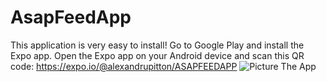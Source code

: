 # AsapFeedApp
 This application is very easy to install! Go to Google Play and install the Expo app. Open the Expo app on your Android device and scan this QR code: https://expo.io/@alexandrupitton/ASAPFEEDAPP
![Picture The App](https://github.com/AlexRPADev/AsapFeedApp/tree/main/assets/AsapFeedApp.jpg?raw=true)